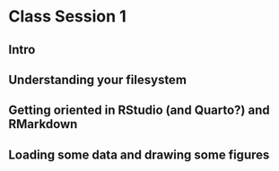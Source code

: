 
# Class Session 1

## Intro

## Understanding your filesystem

## Getting oriented in RStudio (and Quarto?) and RMarkdown

## Loading some data and drawing some figures
